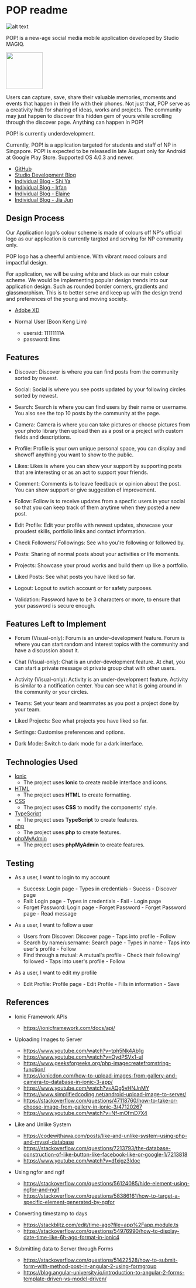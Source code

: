 # POP readme

![alt text](https://github.com/osshiya/POP/blob/main/POP/src/assets/images/AppLogo.png)

POP! is a new-age social media mobile application developed by Studio MAGIQ. 

<img src="https://github.com/osshiya/POP/blob/main/POP/src/assets/images/StudioLogo_v2.png" width="100">

Users can capture, save, share their valuable memories, moments and events that happen in their life with their phones. Not just that, POP serve as a creativity hub for sharing of ideas, works and projects. The community may just happen to discover this hidden gem of yours while scrolling through the discover page. Anything can happen in POP!

POP! is currently underdevelopment. 

Currently, POP! is a application targeted for students and staff of NP in Singapore. 
POP! is expected to be released in late August only for Android at Google Play Store.
Supported OS 4.0.3 and newer.

- [GitHub](https://github.com/osshiya/POP.git)
- [Studio Development Blog](https://s10198275.wixsite.com/magiq)
- [Individual Blog - Shi Ya](https://s10187403.wixsite.com/blog)
- [Individual Blog - Irfan](https://s10198275.wixsite.com/irfansblog)
- [Individual Blog - Elaine](https://s10195898.wixsite.com/elainepersonalblog)
- [Individual Blog - Jia Jun]()


## Design Process

Our Application logo's colour scheme is made of colours off NP's official logo as our application is currently targted and serving for NP community only.

POP logo has a cheerful ambience. With vibrant mood colours and impactful design.

For application, we will be using white and black as our main colour scheme. We would be implementing popular design trends into our application design. Such as rounded border corners, gradients and glassmorphism. This is to better serve and keep up with the design trend and preferences of the young and moving society. 

- [Adobe XD](https://xd.adobe.com/view/e7fb1282-5a8e-4e2a-8229-a33eeb2ce993-b2a8/screen/4319ad0d-4174-4485-bbdd-ab92fc622976/)

- Normal User (Boon Keng Lim)
    - usersid: 11111111A
    - password: lims


## Features
- Discover: Discover is where you can find posts from the community sorted by newest.
- Social: Social is where you see posts updated by your following circles sorted by newest.
- Search: Search is where you can find users by their name or username. You also see the top 10 posts by the community at the page.
- Camera: Camera is where you can take pictures or choose pictures from your photo library then upload then as a post or a project with custom fields and descriptions.
- Profile: Profile is your own unique personal space, you can display and showoff anything you want to show to the public.

- Likes: Likes is where you can show your support by supporting posts that are interesting or as an act to support your friends.
- Comment: Comments is to leave feedback or opinion about the post. You can show support or give suggestion of improvement.
- Follow: Follow is to receive updates from a specfic users in your social so that you can keep track of them anytime when they posted a new post.

- Edit Profile: Edit your profile with newest updates, showcase your proudest skills, portfolio links and contact information.
- Check Followers/ Followings: See who you're following or followed by.

- Posts: Sharing of normal posts about your activities or life moments.
- Projects: Showcase your proud works and build them up like a portfolio.
- Liked Posts: See what posts you have liked so far.

- Logout: Logout to swtich account or for safety purposes.

- Validation: Password have to be 3 characters or more, to ensure that your password is secure enough.


## Features Left to Implement
- Forum (Visual-only): Forum is an under-development feature. Forum is where you can start random and interest topics with the community and have a discussion about it. 
- Chat (Visual-only): Chat is an under-development feature. At chat, you can start a private message ot private group chat with other users.
- Activity (Visual-only): Activity is an under-development feature. Activity is similar to a notification center. You can see what is going around in the community or your circles.

- Teams: Set your team and teammates as you post a project done by your team.
- Liked Projects: See what projects you have liked so far.

- Settings: Customise preferences and options.
- Dark Mode: Switch to dark mode for a dark interface.


## Technologies Used
- [Ionic](https://ionicframework.com/)
    - The project uses **Ionic** to create mobile interface and icons.
- [HTML](https://html.com/)
    - The project uses **HTML** to create formatting.
- [CSS](https://www.w3.org/Style/CSS/Overview.en.html)
    - The project uses **CSS** to modify the components' style.
- [TypeScript](https://www.typescriptlang.org/)
    - The project uses **TypeScript** to create features.
- [php](https://www.php.net/)
    - The project uses **php** to create features.
- [phpMyAdmin](https://www.phpmyadmin.net/)
    - The project uses **phpMyAdmin** to create features.

## Testing
- As a user, I want to login to my account
    - Success: Login page - Types in credentials - Sucess - Discover page
    - Fail: Login page - Types in credentials - Fail - Login page
    - Forget Password: Login page - Forget Password - Forget Password page - Read message

- As a user, I want to follow a user
    - Users from Discover: Discover page - Taps into profile - Follow
    - Search by name/username: Search page - Types in name - Taps into user's profile - Follow
    - Find through a mutual: A mutual's profile - Check their following/ followed - Taps into user's profile - Follow

- As a user, I want to edit my profile
    - Edit Profile: Profile page - Edit Profile - Fills in information - Save

## References
- Ionic Framework APIs
    - https://ionicframework.com/docs/api/

- Uploading Images to Server
    - https://www.youtube.com/watch?v=tph5Nk4Ab1g
    - https://www.youtube.com/watch?v=OydPSVx1-uI
    - https://www.geeksforgeeks.org/php-imagecreatefromstring-function/
    - https://ionicdon.com/how-to-upload-images-from-gallery-and-camera-to-database-in-ionic-3-app/
    - https://www.youtube.com/watch?v=AQg5vHNJnMY
    - https://www.simplifiedcoding.net/android-upload-image-to-server/
    - https://stackoverflow.com/questions/47118760/how-to-take-or-choose-image-from-gallery-in-ionic-3/47120267
    - https://www.youtube.com/watch?v=Nf-mOfmD7X4

- Like and Unlike System
    - https://codewithawa.com/posts/like-and-unlike-system-using-php-and-mysql-database
    - https://stackoverflow.com/questions/7213793/the-database-construction-of-like-button-like-facebook-like-or-google-1/7213818
    - https://www.youtube.com/watch?v=dfxigz3Idoc

- Using ngfor and ngif
    - https://stackoverflow.com/questions/56124085/hide-element-using-ngfor-and-ngif
    - https://stackoverflow.com/questions/58386161/how-to-target-a-specific-element-generated-by-ngfor

- Converting timestamp to days
    - https://stackblitz.com/edit/time-ago?file=app%2Fapp.module.ts
    - https://stackoverflow.com/questions/54976990/how-to-display-date-time-like-6h-ago-format-in-ionic4

- Submitting data to Server through Forms
    - https://stackoverflow.com/questions/51422528/how-to-submit-form-with-method-post-in-angular-2-using-formgroup
    - https://blog.angular-university.io/introduction-to-angular-2-forms-template-driven-vs-model-driven/